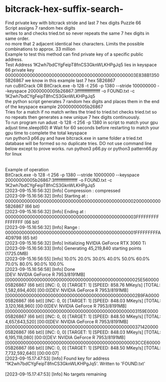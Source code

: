 # bitcrack-hex-suffix-search-
Find private key with bitcrack stride and last 7 hex digits Puzzle 66<br>
Script assigns 7 random hex digits <br>
writes to and checks tried.txt so never repeats the same 7 hex digits in same order. <br>
no more that 2 adjacent identical hex characters. Limits the possible combinations to approx. 33 million<br>
Example to test this method can find private key of a specific public address.<br>
Test Address 1K2wh7bdCYgFeipT8fnCS3GknWLKHPgJq5 lies in keyspace 66 private key 000000000000000000000000000000000000000000000003E838B13505B26867 we know in this example last 7 hex 5B26867<BR>
 run cuBitCrack OR BitCrack.exe -b 128 -t 256 -p 1380 --stride 100000000 --keyspace 20000000005b26867:3ffffffffffffffff -o FOUND.txt -c 1K2wh7bdCYgFeipT8fnCS3GknWLKHPgJq5<br>
the python script generates 7 random  hex digits and places them in the end of the keyspace example 20000000005b26867<br>
Tries for a match if no match writes the tried to tried.txt checks tried.txt so no repeats then generates a new unique 7 hex digits  continuously. <br>
To run program run adust  -b 128 -t 256 -p 1380 in script to match your gpu  adjust time.sleep(60)  # Wait for 60 seconds before restarting to match your gpu time to complete the total keyspace<br>
run python3 p66.py and have bitcrack.exe in same folder a tried.txt database will be formed so no duplicate tries. DO not use command line below except to prove works. run python3 p66.py or python3 pattern66.py for linux<br>
<br>
<br>Example of operation<br>
BitCrack.exe -b 128 -t 256 -p 1380 --stride 10000000 --keyspace 20000000005b26867:3ffffffffffffffff -o FOUND.txt -c 1K2wh7bdCYgFeipT8fnCS3GknWLKHPgJq5<br>
[2023-09-15.16:56:32] [Info] Compression : compressed<br>
[2023-09-15.16:56:32] [Info] Starting at : 0000000000000000000000000000000000000000000000020000000005B26867 (66 bit)<br>
[2023-09-15.16:56:32] [Info] Ending at   : 000000000000000000000000000000000000000000000003FFFFFFFFFFFFFFFF (66 bit)<br>
[2023-09-15.16:56:32] [Info] Range       : 000000000000000000000000000000000000000000000001FFFFFFFFFA4D9798 (65 bit)<br>
[2023-09-15.16:56:32] [Info] Initializing NVIDIA GeForce RTX 3060 Ti<br>
[2023-09-15.16:56:33] [Info] Generating 45,219,840 starting points (1725.0MB)<br>
[2023-09-15.16:56:55] [Info] 10.0%  20.0%  30.0%  40.0%  50.0%  60.0%  70.0%  80.0%  90.0%  100.0%<br>
[2023-09-15.16:56:58] [Info] Done<br>
[DEV: NVIDIA GeForce R 7953/8191MB] [0000000000000000000000000000000000000000000000025E56000005B26867 (66 bit)] [INC: 0, 0] [TARGET: 1] [SPEED: 858.76 MKey/s] [TOTAL: 1,582,694,400] [00:0[DEV: NVIDIA GeForce R 7953/8191MB] <br> [000000000000000000000000000000000000000000000002B9FA000005B26867 (66 bit)] [INC: 0, 0] [TARGET: 1] [SPEED: 848.03 MKey/s] [TOTAL: 3,120,168,960] [00:0[DEV: NVIDIA GeForce R 7953/8191MB] <br>[000000000000000000000000000000000000000000000003159E000005B26867 (66 bit)] [INC: 0, 0] [TARGET: 1] [SPEED: 848.50 MKey/s] [TOTAL: 4,657,643,520] [00:0[DEV: NVIDIA GeForce R 7953/8191MB] <br>[0000000000000000000000000000000000000000000000037142000005B26867 (66 bit)] [INC: 0, 0] [TARGET: 1] [SPEED: 848.03 MKey/s] [TOTAL: 6,195,118,080] [00:0[DEV: NVIDIA GeForce R 7953/8191MB] <br>[000000000000000000000000000000000000000000000003CCE6000005B26867 (66 bit)] [INC: 0, 0] [TARGET: 1] [SPEED: 848.50 MKey/s] [TOTAL: 7,732,592,640] [00:00:07]<br>
[2023-09-15.17:47:53] [Info] Found key for address '1K2wh7bdCYgFeipT8fnCS3GknWLKHPgJq5'. Written to 'FOUND.txt'<br>
<br>
[2023-09-15.17:47:53] [Info] No targets remaining<br>
